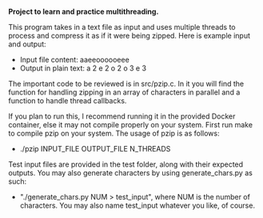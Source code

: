 **Project to learn and practice multithreading.**

This program takes in a text file as input and uses multiple threads to process and compress it as if it were being zipped. Here is example input and output:
- Input file content: aaeeoooooeee
- Output in plain text: a 2 e 2 o 2 o 3 e 3

The important code to be reviewed is in src/pzip.c. In it you will find the function for handling zipping in an array of characters in parallel and a function to handle thread callbacks.

If you plan to run this, I recommend running it in the provided Docker container, else it may not compile properly on your system. First run make to compile pzip on your system. The usage of pzip is as follows:
- ./pzip INPUT_FILE OUTPUT_FILE N_THREADS

Test input files are provided in the test folder, along with their expected outputs. You may also generate characters by using generate_chars.py as such:
- "./generate_chars.py NUM > test_input", where NUM is the number of characters. You may also name test_input whatever you like, of course.
